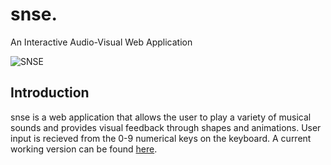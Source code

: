 # snse.

An Interactive Audio-Visual Web Application

![SNSE](https://github.com/notjustmetal/snse./blob/master/assets/splash.png)

## Introduction

snse is a web application that allows the user to play a variety of musical sounds and provides visual feedback through shapes and animations. User input is recieved from the 0-9 numerical keys on the keyboard. A current working version can be found [here](https://notjustmetal.github.io/snse./).


